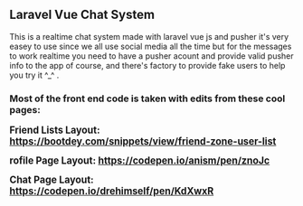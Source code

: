 <h2> Laravel Vue Chat System </h2>

<p>This is a realtime chat system made with laravel vue js and pusher it's very easey to use since we all use social media all the time but for the messages to work realtime you need to have a pusher acount and provide valid pusher info to the app of course, and there's factory to provide fake users to help you try it ^_^ .</p>

<h3> Most of the front end code is taken with edits from these cool pages: </h3>

<big><strong>Friend Lists Layout: <a href="https://bootdey.com/snippets/view/friend-zone-user-list">https://bootdey.com/snippets/view/friend-zone-user-list</a></strong></big>

<big><strong>rofile Page Layout: <a href="https://codepen.io/anism/pen/znoJc">https://codepen.io/anism/pen/znoJc</a></strong></big>

<big><strong>Chat Page Layout: <a href="https://codepen.io/drehimself/pen/KdXwxR">https://codepen.io/drehimself/pen/KdXwxR</a></strong></big>
